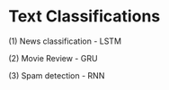 # Text Classifications

(1) News classification - LSTM

(2) Movie Review - GRU

(3) Spam detection - RNN
